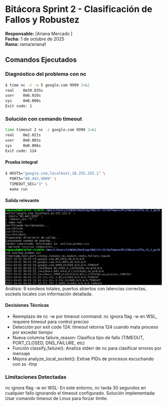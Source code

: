 # Bitácora Sprint 2 - Clasificación de Fallos y Robustez

**Responsable:** [Ariana Mercado ]  
**Fecha:** 1 de octubre de 2025  
**Rama:** rama/ariana1

## Comandos Ejecutados

### Diagnóstico del problema con nc
```bash
$ time nc -z -w 5 google.com 9999 2>&1
real    0m30.035s
user    0m0.010s
sys     0m0.000s
Exit code: 1
```
### Solución con comando timeout
```bash
time timeout 2 nc -z google.com 9999 2>&1
real    0m2.021s
user    0m0.003s
sys     0m0.006s
Exit code: 124
```

#### Prueba integral
```bash
$ HOSTS="google.com,localhost,10.255.255.1" \
  PORTS="80,443,9999" \
  TIMEOUT_SEC="3" \
  make run
```
#### Salida relevante
![Respuestas](imagenes/sprint2.jpg)
Análisis: 9 sondeos totales, puertos abiertos con latencias correctas, sockets locales con información detallada.
#### Decisiones Técnicas
- Reemplazo de nc -w por timeout command: nc ignora flag -w en WSL, requiere timeout para control preciso
- Detección por exit code 124: timeout retorna 124 cuando mata proceso por exceder tiempo
- Nueva columna failure_reason: Clasifica tipo de fallo (TIMEOUT, PORT_CLOSED, DNS_FAILURE, etc)
- Función classify_failure(): Analiza stderr de nc para clasificar errores por mensaje
- Mejora analyze_local_socket(): Extrae PIDs de procesos escuchando con ss -ltnp

### Limitaciones Detectadas
nc ignora flag -w en WSL: En este entorno, nc tarda 30 segundos en cualquier fallo ignorando el timeout configurado.
Solución implementada: Usar comando timeout de Linux para forzar límite.




